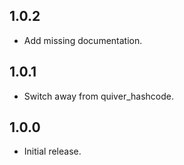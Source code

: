 ## 1.0.2

* Add missing documentation.

## 1.0.1

* Switch away from quiver_hashcode.

## 1.0.0

* Initial release.
